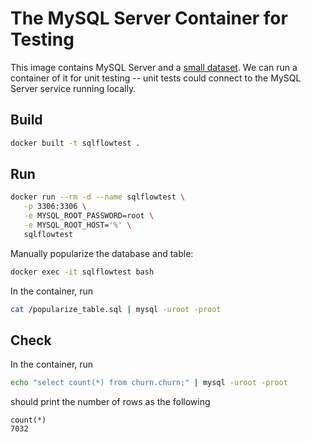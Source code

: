 # The MySQL Server Container for Testing

This image contains MySQL Server and a [small dataset](https://www.kaggle.com/blastchar/telco-customer-churn). We can run a container of it for unit testing -- unit tests could connect to the MySQL Server service running locally.

## Build

```bash
docker built -t sqlflowtest .
```

## Run

```bash
docker run --rm -d --name sqlflowtest \
   -p 3306:3306 \
   -e MYSQL_ROOT_PASSWORD=root \
   -e MYSQL_ROOT_HOST='%' \
   sqlflowtest
```

Manually popularize the database and table:

```bash
docker exec -it sqlflowtest bash
```

In the container, run

```bash
cat /popularize_table.sql | mysql -uroot -proot
```

## Check

In the container, run

```bash
echo "select count(*) from churn.churn;" | mysql -uroot -proot
```

should print the number of rows as the following

```
count(*)
7032
```

